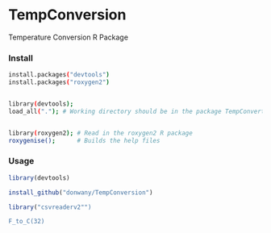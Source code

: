 # TempConversion
Temperature Conversion R Package

### Install
```sh
install.packages("devtools")
install.packages("roxygen2")


library(devtools);
load_all("."); # Working directory should be in the package TempConverter_package


library(roxygen2); # Read in the roxygen2 R package
roxygenise();      # Builds the help files

```

### Usage
```r
library(devtools)

install_github("donwany/TempConversion")

library("csvreaderv2"")

F_to_C(32)


```
